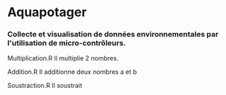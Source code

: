 # Aquapotager
### Collecte et visualisation de données environnementales par l'utilisation de micro-contrôleurs.

Multiplication.R 
Il multiplie 2 nombres.

Addition.R 
Il additionne deux nombres a et b

Soustraction.R 
Il soustrait

